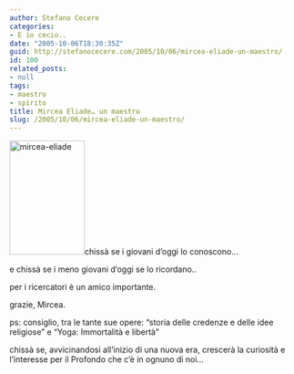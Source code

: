 ```yaml
---
author: Stefano Cecere
categories:
- E io cecio..
date: "2005-10-06T18:30:35Z"
guid: http://stefanocecere.com/2005/10/06/mircea-eliade-un-maestro/
id: 100
related_posts:
- null
tags:
- maestro
- spirito
title: Mircea Eliade… un maestro
slug: /2005/10/06/mircea-eliade-un-maestro/
---
```


<img src="http://stefanocecere.com/wp-content/uploads/sites/3/2005/10/mircea-eliade.jpg" alt="mircea-eliade" width="132" height="200" class="alignleft size-full wp-image-5465" />chissà se i giovani d’oggi lo conoscono…
  
e chissà se i meno giovani d’oggi se lo ricordano..

per i ricercatori è un amico importante.
  
grazie, Mircea.

ps: consiglio, tra le tante sue opere: “storia delle credenze e delle idee religiose” e “Yoga: Immortalità e libertà”

chissà se, avvicinandosi all&#8217;inizio di una nuova era, crescerà la curiosità e l&#8217;interesse per il Profondo che c&#8217;è in ognuno di noi…
